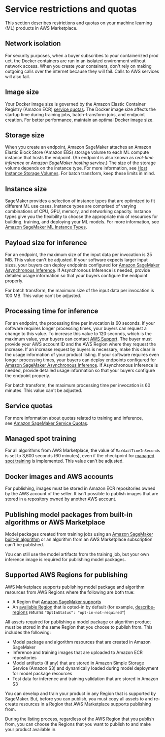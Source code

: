 # Service restrictions and quotas<a name="ml-service-restrictions-and-limits"></a>

This section describes restrictions and quotas on your machine learning \(ML\) products in AWS Marketplace\.

## Network isolation<a name="ml-network-isolation"></a>

For security purposes, when a buyer subscribes to your containerized product, the Docker containers are run in an isolated environment without network access\. When you create your containers, don't rely on making outgoing calls over the internet because they will fail\. Calls to AWS services will also fail\. 

## Image size<a name="ml-image-size"></a>

Your Docker image size is governed by the Amazon Elastic Container Registry \(Amazon ECR\) [service quotas](https://docs.aws.amazon.com/AmazonECR/latest/userguide/service_limits.html)\. The Docker image size affects the startup time during training jobs, batch\-transform jobs, and endpoint creation\. For better performance, maintain an optimal Docker image size\. 

## Storage size<a name="ml-storage-size"></a>

When you create an endpoint, Amazon SageMaker attaches an Amazon Elastic Block Store \(Amazon EBS\) storage volume to each ML compute instance that hosts the endpoint\. \(An endpoint is also known as *real\-time inference* or *Amazon SageMaker hosting service*\.\) The size of the storage volume depends on the instance type\. For more information, see [Host Instance Storage Volumes](https://docs.aws.amazon.com/sagemaker/latest/dg/host-instance-storage.html)\. For batch transform, keep these limits in mind\. 

## Instance size<a name="ml-instance-size"></a>

SageMaker provides a selection of instance types that are optimized to fit different ML use cases\. Instance types are comprised of varying combinations of CPU, GPU, memory, and networking capacity\. Instance types give you the flexibility to choose the appropriate mix of resources for building, training, and deploying your ML models\. For more information, see [Amazon SageMaker ML Instance Types](http://aws.amazon.com/sagemaker/pricing/instance-types/)\. 

## Payload size for inference<a name="ml-payload-size-for-inference"></a>

 For an endpoint, the maximum size of the input data per invocation is 25 MB\. This value can't be adjusted\. If your software expects larger input sizes, your buyers can deploy endpoints configured for [Amazon SageMaker Asynchronous Inference](https://docs.aws.amazon.com/sagemaker/latest/dg/async-inference.html)\. If Asynchronous Inference is needed, provide detailed usage information so that your buyers configure the endpoint properly\.

For batch transform, the maximum size of the input data per invocation is 100 MB\. This value can't be adjusted\. 

## Processing time for inference<a name="ml-processing-time-for-inference"></a>

For an endpoint, the processing time per invocation is 60 seconds\. If your software requires longer processing times, your buyers can request a change to this value\. To increase this value to 120 seconds, which is the maximum value, your buyers can contact [AWS Support](https://console.aws.amazon.com/support/home)\. The buyer must provide your AWS account ID and the AWS Region where they request the increase\. If an increase request by buyers is necessary, make this clear in the usage information of your product listing\. If your software requires even longer processing times, your buyers can deploy endpoints configured for [Amazon SageMaker Asynchronous Inference](https://docs.aws.amazon.com/sagemaker/latest/dg/async-inference.html)\. If Asynchronous Inference is needed, provide detailed usage information so that your buyers configure the endpoint properly\.

For batch transform, the maximum processing time per invocation is 60 minutes\. This value can't be adjusted\. 

## Service quotas<a name="ml-service-quotas"></a>

For more information about quotas related to training and inference, see [Amazon SageMaker Service Quotas](https://docs.aws.amazon.com/general/latest/gr/sagemaker.html#limits_sagemaker)\. 

## Managed spot training<a name="ml-managed-spot-training"></a>

For all algorithms from AWS Marketplace, the value of `MaxWaitTimeInSeconds` is set to 3,600 seconds \(60 minutes\), even if the checkpoint for [managed spot training](https://docs.aws.amazon.com/sagemaker/latest/dg/model-managed-spot-training.html) is implemented\. This value can't be adjusted\. 

## Docker images and AWS accounts<a name="ml-docker-images-and-aws-accounts"></a>

For publishing, images must be stored in Amazon ECR repositories owned by the AWS account of the seller\. It isn't possible to publish images that are stored in a repository owned by another AWS account\. 

## Publishing model packages from built\-in algorithms or AWS Marketplace<a name="ml-publishing-model-packages-from-built-in-algorithms-or-aws-marketplace"></a>

Model packages created from training jobs using an [Amazon SageMaker built\-in algorithm](https://docs.aws.amazon.com/sagemaker/latest/dg/algos.html) or an algorithm from an AWS Marketplace subscription can't be published\. 

You can still use the model artifacts from the training job, but your own inference image is required for publishing model packages\. 

## Supported AWS Regions for publishing<a name="ml-supported-aws-regions-for-publishing"></a>

AWS Marketplace supports publishing model package and algorithm resources from AWS Regions where the following are both true: 
+ A Region that [ Amazon SageMaker supports](http://aws.amazon.com/about-aws/global-infrastructure/regional-product-services/) 
+ An [available Region](http://aws.amazon.com/about-aws/global-infrastructure/regional-product-services/) that is opted\-in by default \(for example, [ describe\-regions](https://docs.aws.amazon.com/general/latest/gr/rande-manage.html#ec2-describe-regions) returns `"OptInStatus": "opt-in-not-required"`\) 

All assets required for publishing a model package or algorithm product must be stored in the same Region that you choose to publish from\. This includes the following: 
+ Model package and algorithm resources that are created in Amazon SageMaker 
+ Inference and training images that are uploaded to Amazon ECR repositories 
+ Model artifacts \(if any\) that are stored in Amazon Simple Storage Service \(Amazon S3\) and dynamically loaded during model deployment for model package resources 
+ Test data for inference and training validation that are stored in Amazon S3 

You can develop and train your product in any Region that is supported by SageMaker\. But, before you can publish, you must copy all assets to and re\-create resources in a Region that AWS Marketplace supports publishing from\. 

During the listing process, regardless of the AWS Region that you publish from, you can choose the Regions that you want to publish to and make your product available in\. 